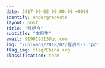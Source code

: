 ```yaml
---
date: 2017-09-02 00:00:00 +0000
identify: undergraduate
layout: post
title: "程明今"
subtitle: "本科生"
email: 919819113@qq.com
img: "/uploads/2018/02/程明今-2.jpg"
flag_img: flag/China.svg
classification: team
---
```

